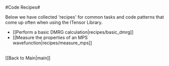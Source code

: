 #Code Recipes#

Below we have collected 'recipes' for common tasks and code patterns 
that come up often when using the ITensor Library.

* [[Perform a basic DMRG calculation|recipes/basic_dmrg]]
* [[Measure the properties of an MPS wavefunction|recipes/measure_mps]]

<br>
[[Back to Main|main]]
